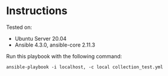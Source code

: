 # Instructions

Tested on:
- Ubuntu Server 20.04
- Ansible 4.3.0, ansible-core 2.11.3

Run this playbook with the following command:

    ansible-playbook -i localhost, -c local collection_test.yml
